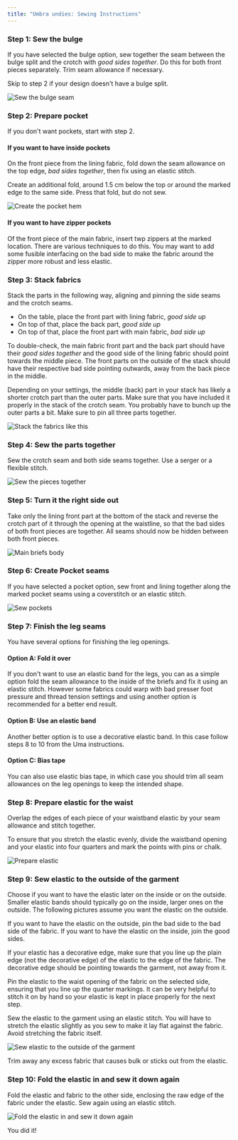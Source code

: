 ```yaml
---
title: "Umbra undies: Sewing Instructions"
---
```


### Step 1: Sew the bulge

If you have selected the bulge option, sew together the seam between the bulge split and the crotch with _good sides together_. Do this for both front pieces separately. Trim seam allowance if necessary.

Skip to step 2 if your design doesn't have a bulge split.

![Sew the bulge seam](step01.svg)

### Step 2: Prepare pocket

If you don't want pockets, start with step 2.

#### If you want to have inside pockets

On the front piece from the lining fabric, fold down the seam allowance on the top edge, _bad sides together_, then fix using an elastic stitch.

Create an additional fold, around 1.5 cm below the top or around the marked edge to the same side. Press that fold, but do not sew. 

![Create the pocket hem](step02.svg)

#### If you want to have zipper pockets

Of the front piece of the main fabric, insert twp zippers at the marked location. 
There are various techniques to do this. You may want to add some fusible interfacing on the bad side to make the fabric around the zipper more robust and less elastic.

### Step 3: Stack fabrics

Stack the parts in the following way, aligning and pinning the side seams and the crotch seams.

* On the table, place the front part with lining fabric, _good side up_
* On top of that, place the back part, _good side up_
* On top of that, place the front part with main fabric, _bad side up_

To double-check, the main fabric front part and the back part should have their _good sides together_ and the good side of the lining fabric should point towards the middle piece. The front parts on the outside of the stack should have their respective bad side pointing outwards, away from the back piece in the middle. 

Depending on your settings, the middle (back) part in your stack has likely a shorter crotch part than the outer parts. Make sure that you have included it properly in the stack of the crotch seam. You probably have to bunch up the outer parts a bit. Make sure to pin all three parts together.

![Stack the fabrics like this](step03.svg)

### Step 4: Sew the parts together

Sew the crotch seam and both side seams together. Use a serger or a flexible stitch.

![Sew the pieces together](step04.svg)

### Step 5: Turn it the right side out

Take only the lining front part at the bottom of the stack and reverse the crotch part of it through the opening at the waistline, so that the bad sides of both front pieces are together. All seams should now be hidden between both front pieces.

![Main briefs body](step05.svg)

### Step 6: Create Pocket seams

If you have selected a pocket option, sew front and lining together along the marked pocket seams using a coverstitch or an elastic stitch.

![Sew pockets](step06.svg)

### Step 7: Finish the leg seams

You have several options for finishing the leg openings. 

#### Option A: Fold it over

If you don't want to use an elastic band for the legs, you can as a simple option fold the seam allowance to the inside of the briefs and fix it using an elastic stitch. However some fabrics could warp with bad presser foot pressure and thread tension settings and using another option is recommended for a better end result.

#### Option B: Use an elastic band

Another better option is to use a decorative elastic band. In this case follow steps 8 to 10 from the Uma instructions.

#### Option C: Bias tape 

You can also use elastic bias tape, in which case you should trim all seam allowances on the leg openings to keep the intended shape.

### Step 8: Prepare elastic for the waist

Overlap the edges of each piece of your waistband elastic by your seam allowance and stitch together.

To ensure that you stretch the elastic evenly, divide the waistband opening and your elastic into four quarters and mark the points with pins or chalk.

![Prepare elastic](step08.svg)

### Step 9: Sew elastic to the outside of the garment

Choose if you want to have the elastic later on the inside or on the outside. Smaller elastic bands should typically go on the inside, larger ones on the outside. The following pictures assume you want the elastic on the outside.

If you want to have the elastic on the outside, pin the bad side to the bad side of the fabric. If you want to have the elastic on the inside, join the good sides.

If your elastic has a decorative edge, make sure that you line up the plain edge (not the decorative edge) of the elastic to the edge of the fabric. The decorative edge should be pointing towards the garment, not away from it.

Pin the elastic to the waist opening of the fabric on the selected side, ensuring that you line up the quarter markings. It can be very helpful to stitch it on by hand so your elastic is kept in place properly for the next step.

Sew the elastic to the garment using an elastic stitch. You will have to stretch the elastic slightly as you sew to make it lay flat against the fabric. Avoid stretching the fabric itself.

![Sew elastic to the outside of the garment](step09.svg)

Trim away any excess fabric that causes bulk or sticks out from the elastic.

### Step 10: Fold the elastic in and sew it down again

Fold the elastic and fabric to the other side, enclosing the raw edge of the fabric under the elastic. Sew again using an elastic stitch.

![Fold the elastic in and sew it down again](step10.svg)

You did it!
